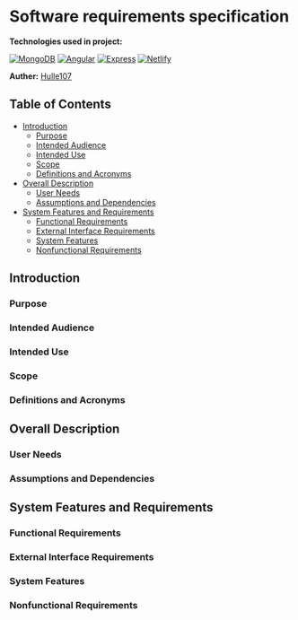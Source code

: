 # Software requirements specification

**Technologies used in project:**

[![MongoDB](https://img.shields.io/badge/MongoDB-%23001E2B?style=for-the-badge&logo=mongodb&logoColor=%2347A248)](https://en.wikipedia.org/wiki/MongoDB)
[![Angular](https://img.shields.io/badge/Angular-%23DD0031?style=for-the-badge&logo=angular&logoColor=white)](https://en.wikipedia.org/wiki/Angular_(web_framework))
[![Express](https://img.shields.io/badge/Express-%23404d59?style=for-the-badge&logo=express&logoColor=%2361DAFB)](https://en.wikipedia.org/wiki/Express.js)
[![Netlify](https://img.shields.io/badge/Netlify-%23000000.svg?style=for-the-badge&logo=netlify&logoColor=#00C7B7)](https://en.wikipedia.org/wiki/Netlify)

**Auther:** [Hulle107](https://github.com/Hulle107)

## Table of Contents

- [Introduction](#introduction)
    - [Purpose](#purpose)
    - [Intended Audience](#intended-audience)
    - [Intended Use](#intended-use)
    - [Scope](#scope)
    - [Definitions and Acronyms](#definitions-and-acronyms)
- [Overall Description](#overall-description)
    - [User Needs](#user-needs)
    - [Assumptions and Dependencies](#assumptions-and-dependencies)
- [System Features and Requirements](#system-features-and-requirements)
    - [Functional Requirements](#functional-requirements)
    - [External Interface Requirements](#external-interface-requirements)
    - [System Features](#system-features)
    - [Nonfunctional Requirements](#nonfunctional-requirements)

## Introduction

### Purpose

### Intended Audience

### Intended Use

### Scope

### Definitions and Acronyms

## Overall Description

### User Needs

### Assumptions and Dependencies

## System Features and Requirements

### Functional Requirements

### External Interface Requirements

### System Features

### Nonfunctional Requirements
